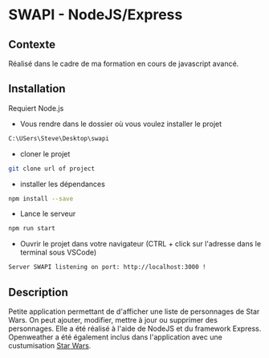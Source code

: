 # SWAPI - NodeJS/Express

## Contexte
Réalisé dans le cadre de ma formation en cours de javascript avancé.

## Installation

Requiert Node.js

- Vous rendre dans le dossier où vous voulez installer le projet
```bash
C:\USers\Steve\Desktop\swapi
```
- cloner le projet
```bash
git clone url of project
```
- installer les dépendances
```bash
npm install --save
```
- Lance le serveur
```bash
npm run start
```
- Ouvrir le projet dans votre navigateur
(CTRL + click sur l'adresse dans le terminal sous VSCode)
```bash
Server SWAPI listening on port: http://localhost:3000 !
```

## Description

Petite application permettant de d'afficher une liste de personnages de Star Wars.
On peut ajouter, modifier, mettre à jour ou supprimer des personnages.
Elle a été réalisé à l'aide de NodeJS et du framework Express.
Openweather a été également inclus dans l'application avec une custumisation [Star Wars](https://github.com/pulkit-jasti/Star-Wars-Weather-App).

